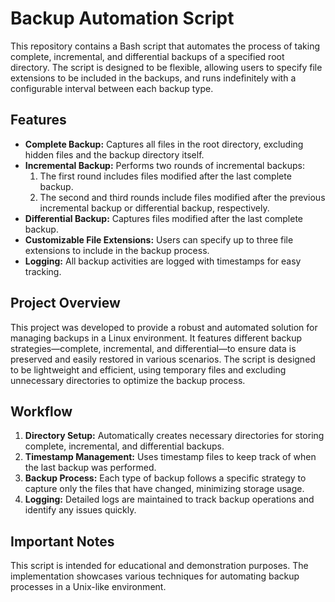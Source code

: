 # Backup Automation Script

This repository contains a Bash script that automates the process of taking complete, incremental, and differential backups of a specified root directory. The script is designed to be flexible, allowing users to specify file extensions to be included in the backups, and runs indefinitely with a configurable interval between each backup type.

## Features

- **Complete Backup:** Captures all files in the root directory, excluding hidden files and the backup directory itself.
- **Incremental Backup:** Performs two rounds of incremental backups:
  1. The first round includes files modified after the last complete backup.
  2. The second and third rounds include files modified after the previous incremental backup or differential backup, respectively.
- **Differential Backup:** Captures files modified after the last complete backup.
- **Customizable File Extensions:** Users can specify up to three file extensions to include in the backup process.
- **Logging:** All backup activities are logged with timestamps for easy tracking.

## Project Overview

This project was developed to provide a robust and automated solution for managing backups in a Linux environment. It features different backup strategies—complete, incremental, and differential—to ensure data is preserved and easily restored in various scenarios. The script is designed to be lightweight and efficient, using temporary files and excluding unnecessary directories to optimize the backup process.

## Workflow

1. **Directory Setup:** Automatically creates necessary directories for storing complete, incremental, and differential backups.
2. **Timestamp Management:** Uses timestamp files to keep track of when the last backup was performed.
3. **Backup Process:** Each type of backup follows a specific strategy to capture only the files that have changed, minimizing storage usage.
4. **Logging:** Detailed logs are maintained to track backup operations and identify any issues quickly.

## Important Notes

This script is intended for educational and demonstration purposes. The implementation showcases various techniques for automating backup processes in a Unix-like environment.